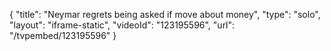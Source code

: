 {
    "title": "Neymar regrets being asked if move about money",
    "type": "solo",
    "layout": "iframe-static",
    "videoId": "123195596",
    "url": "\/tvpembed\/123195596"
}